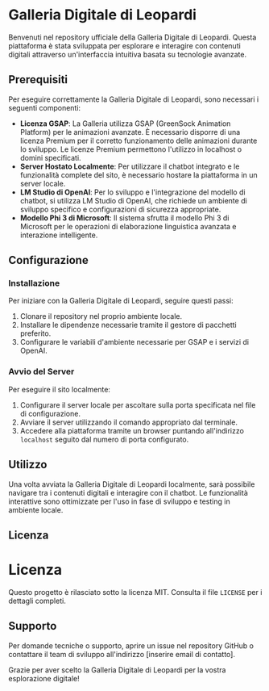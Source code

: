 # Galleria Digitale di Leopardi

Benvenuti nel repository ufficiale della Galleria Digitale di Leopardi. Questa piattaforma è stata sviluppata per esplorare e interagire con contenuti digitali attraverso un'interfaccia intuitiva basata su tecnologie avanzate.

## Prerequisiti

Per eseguire correttamente la Galleria Digitale di Leopardi, sono necessari i seguenti componenti:

- **Licenza GSAP**: La Galleria utilizza GSAP (GreenSock Animation Platform) per le animazioni avanzate. È necessario disporre di una licenza Premium per il corretto funzionamento delle animazioni durante lo sviluppo. Le licenze Premium permettono l'utilizzo in localhost o domini specificati.
- **Server Hostato Localmente**: Per utilizzare il chatbot integrato e le funzionalità complete del sito, è necessario hostare la piattaforma in un server locale.
- **LM Studio di OpenAI**: Per lo sviluppo e l'integrazione del modello di chatbot, si utilizza LM Studio di OpenAI, che richiede un ambiente di sviluppo specifico e configurazioni di sicurezza appropriate.
- **Modello Phi 3 di Microsoft**: Il sistema sfrutta il modello Phi 3 di Microsoft per le operazioni di elaborazione linguistica avanzata e interazione intelligente.

## Configurazione

### Installazione

Per iniziare con la Galleria Digitale di Leopardi, seguire questi passi:

1. Clonare il repository nel proprio ambiente locale.
2. Installare le dipendenze necessarie tramite il gestore di pacchetti preferito.
3. Configurare le variabili d'ambiente necessarie per GSAP e i servizi di OpenAI.

### Avvio del Server

Per eseguire il sito localmente:

1. Configurare il server locale per ascoltare sulla porta specificata nel file di configurazione.
2. Avviare il server utilizzando il comando appropriato dal terminale.
3. Accedere alla piattaforma tramite un browser puntando all'indirizzo `localhost` seguito dal numero di porta configurato.

## Utilizzo

Una volta avviata la Galleria Digitale di Leopardi localmente, sarà possibile navigare tra i contenuti digitali e interagire con il chatbot. Le funzionalità interattive sono ottimizzate per l'uso in fase di sviluppo e testing in ambiente locale.

## Licenza

# Licenza

Questo progetto è rilasciato sotto la licenza MIT. Consulta il file `LICENSE` per i dettagli completi.

## Supporto

Per domande tecniche o supporto, aprire un issue nel repository GitHub o contattare il team di sviluppo all'indirizzo [inserire email di contatto].

Grazie per aver scelto la Galleria Digitale di Leopardi per la vostra esplorazione digitale!
